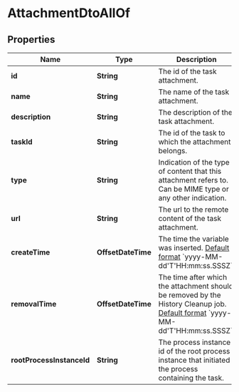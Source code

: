 

# AttachmentDtoAllOf


## Properties

Name | Type | Description | Notes
------------ | ------------- | ------------- | -------------
**id** | **String** | The id of the task attachment. |  [optional]
**name** | **String** | The name of the task attachment. |  [optional]
**description** | **String** | The description of the task attachment. |  [optional]
**taskId** | **String** | The id of the task to which the attachment belongs. |  [optional]
**type** | **String** | Indication of the type of content that this attachment refers to. Can be MIME type or any other indication. |  [optional]
**url** | **String** | The url to the remote content of the task attachment. |  [optional]
**createTime** | **OffsetDateTime** | The time the variable was inserted. [Default format](https://docs.camunda.org/manual/7.16/reference/rest/overview/date-format/) &#x60;yyyy-MM-dd&#39;T&#39;HH:mm:ss.SSSZ&#x60;. |  [optional]
**removalTime** | **OffsetDateTime** | The time after which the attachment should be removed by the History Cleanup job. [Default format](https://docs.camunda.org/manual/7.16/reference/rest/overview/date-format/) &#x60;yyyy-MM-dd&#39;T&#39;HH:mm:ss.SSSZ&#x60;. |  [optional]
**rootProcessInstanceId** | **String** | The process instance id of the root process instance that initiated the process containing the task. |  [optional]



